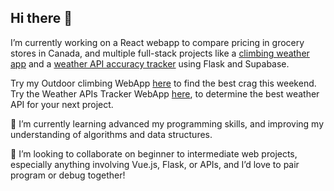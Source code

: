## Hi there 👋
I’m currently working on a React webapp to compare pricing in grocery stores in Canada, and multiple full-stack projects like a [climbing weather app](https://github.com/OlegVasiliev89/Climbing-Weather) and a [weather API accuracy tracker](https://github.com/OlegVasiliev89/Weather-API-accuracy) using Flask and Supabase.

Try my Outdoor climbing WebApp [here](http://climbing-weather.oleg-vasiliev.com/) to find the best crag this weekend.
Try the Weather APIs Tracker WebApp [here](http://weather-api-accuracy.oleg-vasiliev.com/), to determine the best weather API for your next project.

🌱 I’m currently learning advanced my programming skills, and improving my understanding of algorithms and data structures.

👯 I’m looking to collaborate on beginner to intermediate web projects, especially anything involving Vue.js, Flask, or APIs, and I’d love to pair program or debug together!
<!--
**OlegVasiliev89/OlegVasiliev89** is a ✨ _special_ ✨ repository because its `README.md` (this file) appears on your GitHub profile.

